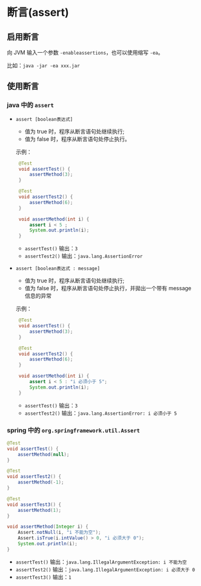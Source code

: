 # 断言(assert)

## 启用断言

向 JVM 输入一个参数 ```-enableassertions```，也可以使用缩写 ```-ea```。

比如：```java -jar -ea xxx.jar```

## 使用断言

### java 中的 ```assert```

- ```assert [boolean表达式]```
   - 值为 true 时，程序从断言语句处继续执行;
   - 值为 false 时，程序从断言语句处停止执行。
   
   示例：
   
   ```java
    @Test
    void assertTest() {
        assertMethod(3);
    }

    @Test
    void assertTest2() {
        assertMethod(6);
    }

    void assertMethod(int i) {
        assert i < 5 ;
        System.out.println(i);
    }
   ```

   - ```assertTest()``` 输出：```3```
   - ```assertTest2()``` 输出：```java.lang.AssertionError```

- ```assert [boolean表达式 : message]```
   - 值为 true 时，程序从断言语句处继续执行;
   - 值为 false 时，程序从断言语句处停止执行，并拋出一个带有 message 信息的异常

   示例：
   
   ```java
    @Test
    void assertTest() {
        assertMethod(3);
    }

    @Test
    void assertTest2() {
        assertMethod(6);
    }

    void assertMethod(int i) {
        assert i < 5 : "i 必须小于 5";
        System.out.println(i);
    }
   ```
   
   - ```assertTest()``` 输出：```3```
   - ```assertTest2()``` 输出：```java.lang.AssertionError: i 必须小于 5```

### spring 中的 ```org.springframework.util.Assert```

```java
@Test
void assertTest() {
    assertMethod(null);
}

@Test
void assertTest2() {
    assertMethod(-1);
}

@Test
void assertTest3() {
    assertMethod(1);
}

void assertMethod(Integer i) {
    Assert.notNull(i, "i 不能为空");
    Assert.isTrue(i.intValue() > 0, "i 必须大于 0");
    System.out.println(i);
}
```

- ```assertTest()``` 输出：```java.lang.IllegalArgumentException: i 不能为空```
- ```assertTest2()``` 输出：```java.lang.IllegalArgumentException: i 必须大于 0```
- ```assertTest3()``` 输出：```1```
